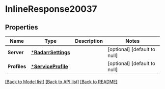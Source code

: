 # InlineResponse20037

## Properties
Name | Type | Description | Notes
------------ | ------------- | ------------- | -------------
**Server** | [***RadarrSettings**](RadarrSettings.md) |  | [optional] [default to null]
**Profiles** | [***ServiceProfile**](ServiceProfile.md) |  | [optional] [default to null]

[[Back to Model list]](../README.md#documentation-for-models) [[Back to API list]](../README.md#documentation-for-api-endpoints) [[Back to README]](../README.md)


